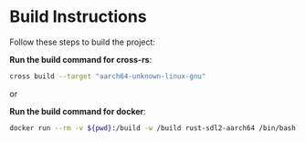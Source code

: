 # Build Instructions

Follow these steps to build the project:

**Run the build command for cross-rs**:
```sh
cross build --target "aarch64-unknown-linux-gnu"
```

or

**Run the build command for docker**:
```sh
docker run --rm -v ${pwd}:/build -w /build rust-sdl2-aarch64 /bin/bash -c "source $HOME/.cargo/env; cargo build --target=aarch64-unknown-linux-gnu"
```
